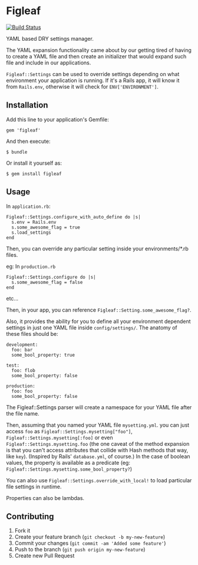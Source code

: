 # Figleaf
[![Build Status](https://secure.travis-ci.org/challengepost/figleaf.png?branch=master)](http://travis-ci.org/challengepost/figleaf)

YAML based DRY settings manager.

The YAML expansion functionality came about by our getting tired of having to
create a YAML file and then create an initializer that would expand such file
and include in our applications.

`Figleaf::Settings` can be used to override settings depending on what
environment your application is running. If it's a Rails app, it will know it
from `Rails.env`, otherwise it will check for `ENV['ENVIRONMENT']`.

## Installation

Add this line to your application's Gemfile:

    gem 'figleaf'

And then execute:

    $ bundle

Or install it yourself as:

    $ gem install figleaf

## Usage

In `application.rb`:

```
Figleaf::Settings.configure_with_auto_define do |s|
  s.env = Rails.env
  s.some_awesome_flag = true
  s.load_settings
end
```
Then, you can override any particular setting inside your environments/*.rb
files.

eg: In `production.rb`
```
Figleaf::Settings.configure do |s|
  s.some_awesome_flag = false
end
```
etc...

Then, in your app, you can reference `Figleaf::Setting.some_awesome_flag?`.

Also, it provides the ability for you to define all your environment dependent
settings in just one YAML file inside `config/settings/`. The anatomy of these
files should be:

```
development:
  foo: bar
  some_bool_property: true

test:
  foo: flob
  some_bool_property: false

production:
  foo: foo
  some_bool_property: false
```

The Figleaf::Settings parser will create a namespace for your YAML file after the file
name.

Then, assuming that you named your YAML file `mysetting.yml`. you can just
access `foo` as `Figleaf::Settings.mysetting["foo"]`,
`Figleaf::Settings.mysetting[:foo]` or even `Figleaf::Settings.mysetting.foo`
(the one caveat of the method expansion is that you can't access attributes that
collide with Hash methods that way, like `key`). (Inspired by Rails'
`database.yml`, of course.) In the case of boolean values, the property is
available as a predicate (eg: `Figleaf::Settings.mysetting.some_bool_property?`)

You can also use `Figleaf::Settings.override_with_local!` to load particular
file settings in runtime.

Properties can also be lambdas.

## Contributing

1. Fork it
2. Create your feature branch (`git checkout -b my-new-feature`)
3. Commit your changes (`git commit -am 'Added some feature'`)
4. Push to the branch (`git push origin my-new-feature`)
5. Create new Pull Request
